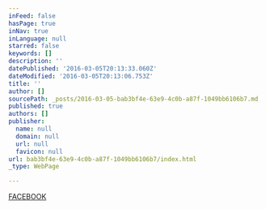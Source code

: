 ```yaml
---
inFeed: false
hasPage: true
inNav: true
inLanguage: null
starred: false
keywords: []
description: ''
datePublished: '2016-03-05T20:13:33.060Z'
dateModified: '2016-03-05T20:13:06.753Z'
title: ''
author: []
sourcePath: _posts/2016-03-05-bab3bf4e-63e9-4c0b-a87f-1049bb6106b7.md
published: true
authors: []
publisher:
  name: null
  domain: null
  url: null
  favicon: null
url: bab3bf4e-63e9-4c0b-a87f-1049bb6106b7/index.html
_type: WebPage

---
```

[FACEBOOK][0]

[0]: https://www.facebook.com/KingTAGZ1/